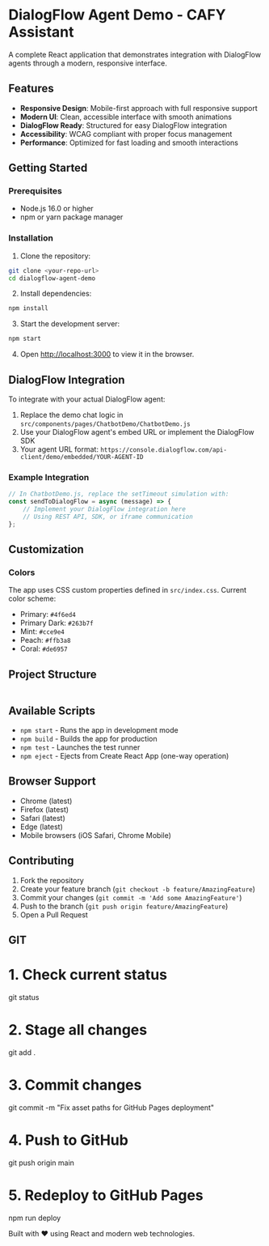 # DialogFlow Agent Demo - CAFY Assistant

A complete React application that demonstrates integration with DialogFlow agents through a modern, responsive interface.

## Features

- **Responsive Design**: Mobile-first approach with full responsive support
- **Modern UI**: Clean, accessible interface with smooth animations
- **DialogFlow Ready**: Structured for easy DialogFlow integration
- **Accessibility**: WCAG compliant with proper focus management
- **Performance**: Optimized for fast loading and smooth interactions

## Getting Started

### Prerequisites

- Node.js 16.0 or higher
- npm or yarn package manager

### Installation

1. Clone the repository:

```bash
git clone <your-repo-url>
cd dialogflow-agent-demo
```

2. Install dependencies:

```bash
npm install
```

3. Start the development server:

```bash
npm start
```

4. Open [http://localhost:3000](http://localhost:3000) to view it in the browser.

## DialogFlow Integration

To integrate with your actual DialogFlow agent:

1. Replace the demo chat logic in `src/components/pages/ChatbotDemo/ChatbotDemo.js`
2. Use your DialogFlow agent's embed URL or implement the DialogFlow SDK
3. Your agent URL format: `https://console.dialogflow.com/api-client/demo/embedded/YOUR-AGENT-ID`

### Example Integration

```javascript
// In ChatbotDemo.js, replace the setTimeout simulation with:
const sendToDialogFlow = async (message) => {
	// Implement your DialogFlow integration here
	// Using REST API, SDK, or iframe communication
};
```

## Customization

### Colors

The app uses CSS custom properties defined in `src/index.css`. Current color scheme:

- Primary: `#4f6ed4`
- Primary Dark: `#263b7f`
- Mint: `#cce9e4`
- Peach: `#ffb3a8`
- Coral: `#de6957`

## Project Structure

```

```

## Available Scripts

- `npm start` - Runs the app in development mode
- `npm build` - Builds the app for production
- `npm test` - Launches the test runner
- `npm eject` - Ejects from Create React App (one-way operation)

## Browser Support

- Chrome (latest)
- Firefox (latest)
- Safari (latest)
- Edge (latest)
- Mobile browsers (iOS Safari, Chrome Mobile)

## Contributing

1. Fork the repository
2. Create your feature branch (`git checkout -b feature/AmazingFeature`)
3. Commit your changes (`git commit -m 'Add some AmazingFeature'`)
4. Push to the branch (`git push origin feature/AmazingFeature`)
5. Open a Pull Request

## GIT

# 1. Check current status

git status

# 2. Stage all changes

git add .

# 3. Commit changes

git commit -m "Fix asset paths for GitHub Pages deployment"

# 4. Push to GitHub

git push origin main

# 5. Redeploy to GitHub Pages

npm run deploy

Built with ❤️ using React and modern web technologies.
